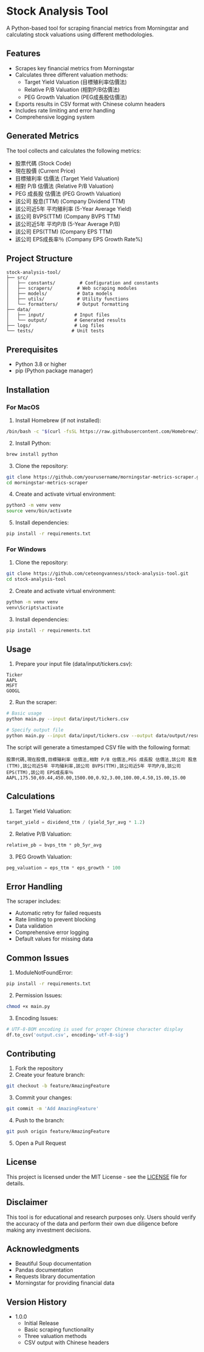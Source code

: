 # Stock Analysis Tool

A Python-based tool for scraping financial metrics from Morningstar and calculating stock valuations using different methodologies.

## Features

- Scrapes key financial metrics from Morningstar
- Calculates three different valuation methods:
  - Target Yield Valuation (目標殖利率估價法)
  - Relative P/B Valuation (相對P/B估價法)
  - PEG Growth Valuation (PEG成長股估價法)
- Exports results in CSV format with Chinese column headers
- Includes rate limiting and error handling
- Comprehensive logging system

## Generated Metrics

The tool collects and calculates the following metrics:
- 股票代碼 (Stock Code)
- 現在股價 (Current Price)
- 目標殖利率 估價法 (Target Yield Valuation)
- 相對 P/B 估價法 (Relative P/B Valuation)
- PEG 成長股 估價法 (PEG Growth Valuation)
- 該公司 股息(TTM) (Company Dividend TTM)
- 該公司近5年 平均殖利率 (5-Year Average Yield)
- 該公司 BVPS(TTM) (Company BVPS TTM)
- 該公司近5年 平均P/B (5-Year Average P/B)
- 該公司 EPS(TTM) (Company EPS TTM)
- 該公司 EPS成長率％ (Company EPS Growth Rate%)

## Project Structure

```
stock-analysis-tool/
├── src/
│   ├── constants/         # Configuration and constants
│   ├── scrapers/         # Web scraping modules
│   ├── models/           # Data models
│   ├── utils/            # Utility functions
│   └── formatters/       # Output formatting
├── data/
│   ├── input/           # Input files
│   └── output/          # Generated results
├── logs/                # Log files
└── tests/              # Unit tests
```

## Prerequisites

- Python 3.8 or higher
- pip (Python package manager)

## Installation

### For MacOS

1. Install Homebrew (if not installed):
```bash
/bin/bash -c "$(curl -fsSL https://raw.githubusercontent.com/Homebrew/install/HEAD/install.sh)"
```

2. Install Python:
```bash
brew install python
```

3. Clone the repository:
```bash
git clone https://github.com/yourusername/morningstar-metrics-scraper.git
cd morningstar-metrics-scraper
```

4. Create and activate virtual environment:
```bash
python3 -m venv venv
source venv/bin/activate
```

5. Install dependencies:
```bash
pip install -r requirements.txt
```

### For Windows

1. Clone the repository:
```bash
git clone https://github.com/ceteongvanness/stock-analysis-tool.git
cd stock-analysis-tool
```

2. Create and activate virtual environment:
```bash
python -m venv venv
venv\Scripts\activate
```

3. Install dependencies:
```bash
pip install -r requirements.txt
```

## Usage

1. Prepare your input file (data/input/tickers.csv):
```csv
Ticker
AAPL
MSFT
GOOGL
```

2. Run the scraper:
```bash
# Basic usage
python main.py --input data/input/tickers.csv

# Specify output file
python main.py --input data/input/tickers.csv --output data/output/results.csv
```

The script will generate a timestamped CSV file with the following format:
```csv
股票代碼,現在股價,目標殖利率 估價法,相對 P/B 估價法,PEG 成長股 估價法,該公司 股息(TTM),該公司近5年 平均殖利率,該公司 BVPS(TTM),該公司近5年 平均P/B,該公司 EPS(TTM),該公司 EPS成長率％
AAPL,175.50,69.44,450.00,1500.00,0.92,3.00,100.00,4.50,15.00,15.00
```

## Calculations

1. Target Yield Valuation:
```python
target_yield = dividend_ttm / (yield_5yr_avg * 1.2)
```

2. Relative P/B Valuation:
```python
relative_pb = bvps_ttm * pb_5yr_avg
```

3. PEG Growth Valuation:
```python
peg_valuation = eps_ttm * eps_growth * 100
```

## Error Handling

The scraper includes:
- Automatic retry for failed requests
- Rate limiting to prevent blocking
- Data validation
- Comprehensive error logging
- Default values for missing data

## Common Issues

1. ModuleNotFoundError:
```bash
pip install -r requirements.txt
```

2. Permission Issues:
```bash
chmod +x main.py
```

3. Encoding Issues:
```python
# UTF-8-BOM encoding is used for proper Chinese character display
df.to_csv('output.csv', encoding='utf-8-sig')
```

## Contributing

1. Fork the repository
2. Create your feature branch:
```bash
git checkout -b feature/AmazingFeature
```
3. Commit your changes:
```bash
git commit -m 'Add AmazingFeature'
```
4. Push to the branch:
```bash
git push origin feature/AmazingFeature
```
5. Open a Pull Request

## License

This project is licensed under the MIT License - see the [LICENSE](LICENSE) file for details.

## Disclaimer

This tool is for educational and research purposes only. Users should verify the accuracy of the data and perform their own due diligence before making any investment decisions.

## Acknowledgments

- Beautiful Soup documentation
- Pandas documentation
- Requests library documentation
- Morningstar for providing financial data

## Version History

- 1.0.0
  - Initial Release
  - Basic scraping functionality
  - Three valuation methods
  - CSV output with Chinese headers